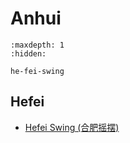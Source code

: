 # Anhui

```{toctree}
:maxdepth: 1
:hidden:

he-fei-swing
```

## Hefei
- [Hefei Swing (合肥摇摆)](he-fei-swing.md)
